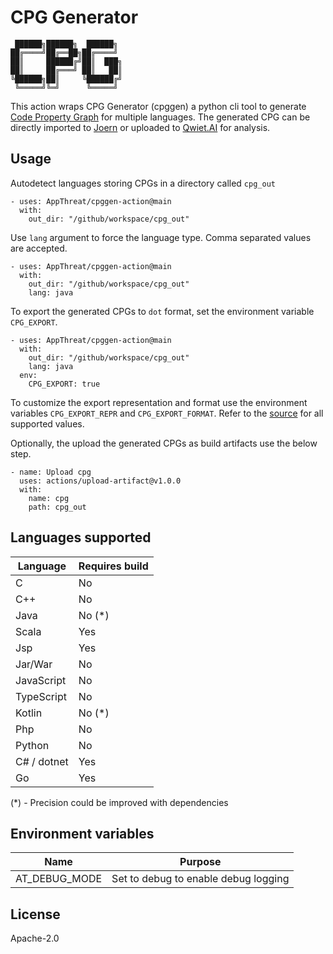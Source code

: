 # CPG Generator

```
 ██████╗██████╗  ██████╗
██╔════╝██╔══██╗██╔════╝
██║     ██████╔╝██║  ███╗
██║     ██╔═══╝ ██║   ██║
╚██████╗██║     ╚██████╔╝
 ╚═════╝╚═╝      ╚═════╝
```

This action wraps CPG Generator (cpggen) a python cli tool to generate [Code Property Graph](https://cpg.joern.io) for multiple languages. The generated CPG can be directly imported to [Joern](https://joern.io) or uploaded to [Qwiet.AI](https://docs.shiftleft.io/home) for analysis.

## Usage

Autodetect languages storing CPGs in a directory called `cpg_out`

```
- uses: AppThreat/cpggen-action@main
  with:
    out_dir: "/github/workspace/cpg_out"
```

Use `lang` argument to force the language type. Comma separated values are accepted.

```
- uses: AppThreat/cpggen-action@main
  with:
    out_dir: "/github/workspace/cpg_out"
    lang: java
```

To export the generated CPGs to `dot` format, set the environment variable `CPG_EXPORT`.

```
- uses: AppThreat/cpggen-action@main
  with:
    out_dir: "/github/workspace/cpg_out"
    lang: java
  env:
    CPG_EXPORT: true
```

To customize the export representation and format use the environment variables `CPG_EXPORT_REPR` and `CPG_EXPORT_FORMAT`. Refer to the [source](https://github.com/AppThreat/cpggen/blob/main/cpggen/cli.py#L133) for all supported values.

Optionally, the upload the generated CPGs as build artifacts use the below step.

```
- name: Upload cpg
  uses: actions/upload-artifact@v1.0.0
  with:
    name: cpg
    path: cpg_out
```

## Languages supported

| Language    | Requires build |
| ----------- | -------------- |
| C           | No             |
| C++         | No             |
| Java        | No (\*)        |
| Scala       | Yes            |
| Jsp         | Yes            |
| Jar/War     | No             |
| JavaScript  | No             |
| TypeScript  | No             |
| Kotlin      | No (\*)        |
| Php         | No             |
| Python      | No             |
| C# / dotnet | Yes            |
| Go          | Yes            |

(\*) - Precision could be improved with dependencies

## Environment variables

| Name          | Purpose                              |
| ------------- | ------------------------------------ |
| AT_DEBUG_MODE | Set to debug to enable debug logging |

## License

Apache-2.0
